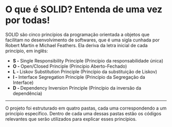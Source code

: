 # O que é SOLID? Entenda de uma vez por todas!

SOLID são cinco princípios da programação orientada a objetos que facilitam no desenvolvimento de softwares, que é uma sigla cunhada por Robert Martin e Michael Feathers. Ela deriva da letra inicial de cada princípio, em inglês:

* <b>S - </b>Single Responsibility Principle (Princípio da responsabilidade única)
* <b>O - </b>Open/Closed Principle (Princípio Aberto-Fechado)
* <b>L - </b>Liskov Substitution Principle (Princípio da substituição de Liskov)
* <b>I - </b>Interface Segregation Principle (Princípio da Segregação da Interface)
* <b>D - </b>Dependency Inversion Principle (Princípio da inversão da dependência)
<hr>
O projeto foi estruturado em quatro pastas, cada uma correspondendo a um princípio específico. Dentro de cada uma dessas pastas estão os códigos relevantes que serão utilizados para explicar esses princípios.
